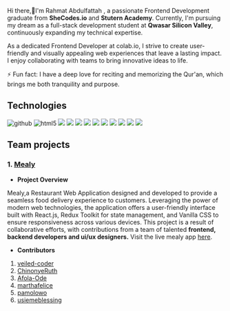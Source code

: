 Hi there,👋I'm Rahmat Abdulfattah , a passionate Frontend Development graduate from **SheCodes.io** and **Stutern Academy**. 
Currently, I'm pursuing my dream as a full-stack development student at **Qwasar Silicon Valley**, continuously expanding my technical expertise.

As a dedicated Frontend Developer at colab.io, I strive to create user-friendly and visually appealing web experiences that leave a lasting impact. I enjoy collaborating with teams to bring innovative ideas to life.

⚡ Fun fact: I have a deep love for reciting and memorizing the Qur'an, which brings me both tranquility and purpose.



## Technologies

![github](https://img.shields.io/badge/GitHub-000000?style=for-the-badge&logo=GitHub&logoColor=white)
![html5](https://img.shields.io/badge/html5-red?style=for-the-badge&logo=html5&logoColor=white)
![](https://img.shields.io/badge/css3-1572B6?style=for-the-badge&logo=css3&logoColor=white)
![](https://img.shields.io/badge/sass-F4C2C2?style=for-the-badge&logo=Sass&logoColor=CC6699)
![](https://img.shields.io/badge/bootstrap-C2C2F4?style=for-the-badge&logo=Bootstrap&logoColor=7952B3)
![](https://img.shields.io/badge/javascript-F7DF1E?style=for-the-badge&logo=javascript&logoColor=black)
![](https://img.shields.io/badge/react-282B31?style=for-the-badge&logo=React&logoColor=61DAFB)
![](https://img.shields.io/badge/-1F305E?style=for-the-badge&logo=C&logoColor=A8B9CC)
![](https://img.shields.io/badge/ruby-FFC0CB?style=for-the-badge&logo=Ruby&logoColor=CC342D)
![](https://img.shields.io/badge/sinatra-00693E?style=for-the-badge&logo=Rubysinatra&logoColor=000000)
![](https://img.shields.io/badge/sqlITE-ADD8E6?style=for-the-badge&logo=SQLite&logoColor=003B57)
![](https://img.shields.io/badge/postman-FFFDD0?style=for-the-badge&logo=postman&logoColor=F76935)
## Team projects

### **1. [Mealy](https://github.com/Stutern-Project-23/Group-3-Mealy-Project-Team-4A/tree/dev)**

- **Project Overview**

Mealy,a Restaurant Web Application designed and developed to provide a seamless food delivery experience to customers. Leveraging the power of modern web technologies, the application offers a user-friendly interface built with React.js, Redux Toolkit for state management, and Vanilla CSS to ensure responsiveness across various devices. This project is a result of collaborative efforts, with contributions from a team of talented **frontend, backend developers and ui/ux designers.** 
Visit the live mealy app [here](www.mealy4u.netlify.app).

- **Contributors**
1. [veiled-coder](https://github.com/veiled-coder)
2. [ChinonyeRuth](https://github.com/ChinonyeRuth)
3. [Afola-Ode](https://github.com/Afola-Ode)
4. [marthafelice](https://github.com/marthafelice)
5. [pamolowo](https://github.com/pamolowo)
6. [usiemeblessing](https://github.com/usiemeblessing)




